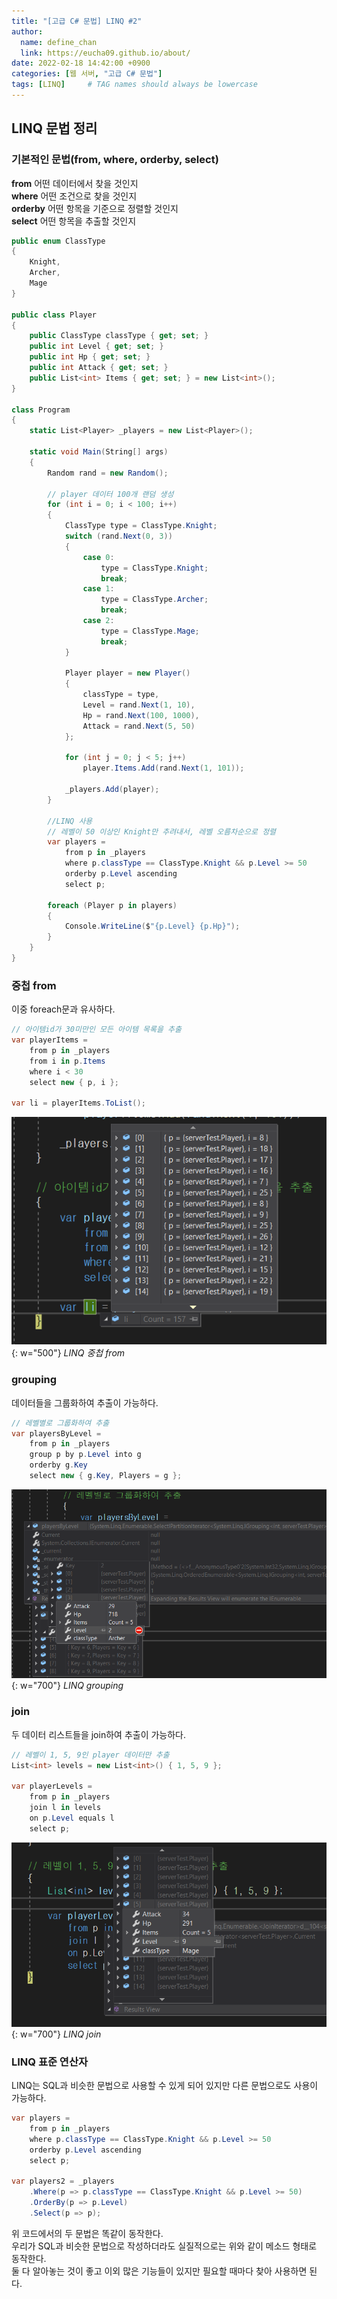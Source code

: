 ```yaml
---
title: "[고급 C# 문법] LINQ #2"
author:
  name: define_chan
  link: https://eucha09.github.io/about/
date: 2022-02-18 14:42:00 +0900
categories: [웹 서버, "고급 C# 문법"]
tags: [LINQ]     # TAG names should always be lowercase
---
```


## **LINQ 문법 정리**

### **기본적인 문법(from, where, orderby, select)**

**from** 어떤 데이터에서 찾을 것인지   
**where** 어떤 조건으로 찾을 것인지   
**orderby** 어떤 항목을 기준으로 정렬할 것인지   
**select** 어떤 항목을 추출할 것인지

```c#
public enum ClassType
{
    Knight,
    Archer,
    Mage
}

public class Player
{
    public ClassType classType { get; set; }
    public int Level { get; set; }
    public int Hp { get; set; }
    public int Attack { get; set; }
    public List<int> Items { get; set; } = new List<int>();
}

class Program
{
    static List<Player> _players = new List<Player>();

    static void Main(String[] args)
    {
        Random rand = new Random();

        // player 데이터 100개 랜덤 생성
        for (int i = 0; i < 100; i++)
        {
            ClassType type = ClassType.Knight;
            switch (rand.Next(0, 3))
            {
                case 0:
                    type = ClassType.Knight;
                    break;
                case 1:
                    type = ClassType.Archer;
                    break;
                case 2:
                    type = ClassType.Mage;
                    break;
            }

            Player player = new Player()
            {
                classType = type,
                Level = rand.Next(1, 10),
                Hp = rand.Next(100, 1000),
                Attack = rand.Next(5, 50)
            };

            for (int j = 0; j < 5; j++)
                player.Items.Add(rand.Next(1, 101));

            _players.Add(player);
        }

        //LINQ 사용
        // 레벨이 50 이상인 Knight만 추려내서, 레벨 오름차순으로 정렬
        var players =
            from p in _players
            where p.classType == ClassType.Knight && p.Level >= 50
            orderby p.Level ascending
            select p;

        foreach (Player p in players)
        {
            Console.WriteLine($"{p.Level} {p.Hp}");
        }
    }
}
```

### **중첩 from**

이중 foreach문과 유사하다.

```c#
// 아이템id가 30미만인 모든 아이템 목록을 추출
var playerItems =
    from p in _players
    from i in p.Items
    where i < 30
    select new { p, i };

var li = playerItems.ToList();
```
![LINQ 중첩 from](/assets/img/posts/webserver/linq_2from.png){: w="500"}
_LINQ 중첩 from_

### **grouping**

데이터들을 그룹화하여 추출이 가능하다.

```c#
// 레벨별로 그룹화하여 추출
var playersByLevel =
    from p in _players
    group p by p.Level into g
    orderby g.Key
    select new { g.Key, Players = g };
```
![LINQ grouping](/assets/img/posts/webserver/linq_grouping.png){: w="700"}
_LINQ grouping_

### **join**

두 데이터 리스트들을 join하여 추출이 가능하다.

```c#
// 레벨이 1, 5, 9인 player 데이터만 추출
List<int> levels = new List<int>() { 1, 5, 9 };

var playerLevels =
    from p in _players
    join l in levels
    on p.Level equals l
    select p;
```
![LINQ join](/assets/img/posts/webserver/linq_join.png){: w="700"}
_LINQ join_

### **LINQ 표준 연산자**

LINQ는 SQL과 비슷한 문법으로 사용할 수 있게 되어 있지만 다른 문법으로도 사용이 가능하다.

```c#
var players =
    from p in _players
    where p.classType == ClassType.Knight && p.Level >= 50
    orderby p.Level ascending
    select p;

var players2 = _players
    .Where(p => p.classType == ClassType.Knight && p.Level >= 50)
    .OrderBy(p => p.Level)
    .Select(p => p);
```

위 코드에서의 두 문법은 똑같이 동작한다.   
우리가 SQL과 비슷한 문법으로 작성하더라도 실질적으로는 위와 같이 메소드 형태로 동작한다.   
둘 다 알아놓는 것이 좋고 이외 많은 기능들이 있지만 필요할 때마다 찾아 사용하면 된다.
